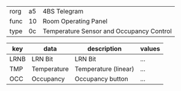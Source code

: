 
|    |   |   |
| -- | - | - |
| rorg | a5 | 4BS Telegram |
| func | 10 | Room Operating Panel |
| type | 0c | Temperature Sensor and Occupancy Control |

| key | data | description | values |
| --- | --- | --- | --- |
  | LRNB | LRN Bit | LRN Bit | ... | 
| TMP | Temperature | Temperature (linear) | ... | 
| OCC | Occupancy | Occupancy button | ... | 

  